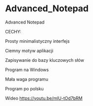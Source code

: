 # Advanced_Notepad
Advanced Notepad

CECHY:

Prosty minimalistyczny interfejs

Ciemny motyw aplikacji

Zapisywanie do bazy kluczowych słów

Program na Windows

Mała waga programu

Program po polsku

Wideo https://youtu.be/mlU-tOd7bRM
